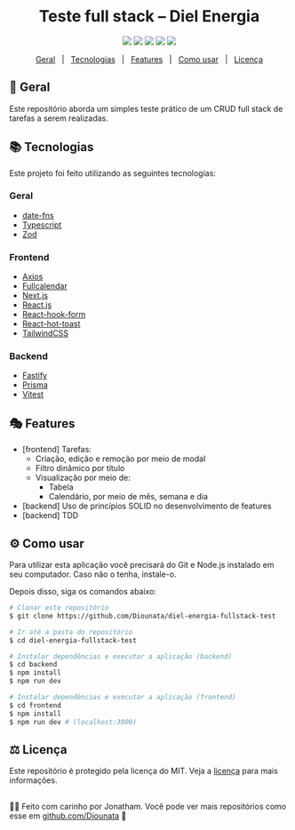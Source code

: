 <h1 align='center'> Teste full stack – Diel Energia </h1>

<p align='center'>
<img src='https://img.shields.io/github/repo-size/Diounata/diel-energia-fullstack-test?style=for-the-badge' />
<img src='https://img.shields.io/github/languages/count/Diounata/diel-energia-fullstack-test?style=for-the-badge' />
<img src='https://img.shields.io/github/forks/Diounata/diel-energia-fullstack-test?style=for-the-badge' />
<img src='https://img.shields.io/bitbucket/issues/Diounata/diel-energia-fullstack-test?style=for-the-badge' />
<img src='https://img.shields.io/github/license/Diounata/diel-energia-fullstack-test?style=for-the-badge' />
</p>

<p align='center'>
<a href='#dart-geral'>Geral</a> &nbsp; | &nbsp; <a href='#books-tecnologias'>Tecnologias</a> &nbsp; | &nbsp; <a href='#performing_arts-features'>Features</a> &nbsp; | &nbsp; <a href='#gear-como-usar'>Como usar</a> &nbsp; | &nbsp; <a href='#balance_scale-licença'>Licença</a> 
</p>
 
## :dart: Geral
<p>Este repositório aborda um simples teste prático de um CRUD full stack de tarefas a serem realizadas.</p>

## :books: Tecnologias

Este projeto foi feito utilizando as seguintes tecnologias:

### Geral

- [date-fns](https://date-fns.org/)
- [Typescript](https://www.typescriptlang.org/)
- [Zod](https://zod.dev/)

### Frontend
- [Axios](https://axios-http.com/)
- [Fullcalendar](https://fullcalendar.io/)
- [Next.js](https://nextjs.org/)
- [React.js](https://reactjs.org/)
- [React-hook-form](https://react-hook-form.com/)
- [React-hot-toast](https://react-hot-toast.com/)
- [TailwindCSS](https://tailwindcss.com/)

### Backend

- [Fastify](https://fastify.dev/)
- [Prisma](https://www.prisma.io/)
- [Vitest](https://vitest.dev/)

## :performing_arts: Features

- [frontend] Tarefas:
  - Criação, edição e remoção por meio de modal
  - Filtro dinâmico por título
  - Visualização por meio de:
    - Tabela
    - Calendário, por meio de mês, semana e dia
- [backend] Uso de princípios SOLID no desenvolvimento de features
- [backend] TDD

## :gear: Como usar

<p>Para utilizar esta aplicação você precisará do Git e Node.js instalado em seu computador. Caso não o tenha, instale-o.</p>
<p>Depois disso, siga os comandos abaixo:</p>

```bash
# Clonar este repositório
$ git clone https://github.com/Diounata/diel-energia-fullstack-test

# Ir até a pasta do repositório
$ cd diel-energia-fullstack-test

# Instalar dependências e executar a aplicação (backend)
$ cd backend
$ npm install
$ npm run dev

# Instalar dependências e executar a aplicação (frontend) 
$ cd frontend
$ npm install
$ npm run dev # (localhost:3000)
```

## :balance_scale: Licença

Este repositório é protegido pela licença do MIT. Veja a <a href='https://github.com/Diounata/diel-energia-fullstack-test/blob/main/LICENSE'>licença</a> para mais informações.

##

:man_technologist: Feito com carinho por Jonatham. Você pode ver mais repositórios como esse em <a href='https://github.com/Diounata'>github.com/Diounata</a> :rocket: